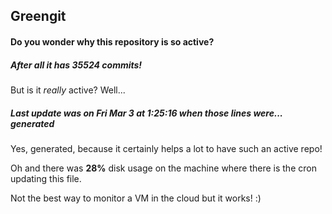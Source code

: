 ## Greengit

#### Do you wonder why this repository is so active?

##### After all it has 35524 commits!

But is it *really* active? Well...

##### Last update was on Fri Mar 3 at 1:25:16 when those lines were... generated

Yes, generated, because it certainly helps a lot to have such an active repo!

Oh and there was **28%** disk usage on the machine
where there is the cron updating this file.

Not the best way to monitor a VM in the cloud but it works! :)
